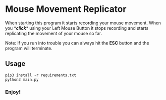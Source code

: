 # Mouse Movement Replicator
When starting this program it starts recording your mouse movement.
When you \***_click_**\* using your Left Mouse Button it stops recording and 
starts replicating the movement of your mouse so far. 

Note: If you run into trouble you can always hit the **ESC** button and the 
program will terminate. 

## Usage
```
pip3 install -r requirements.txt
python3 main.py
```

### Enjoy!